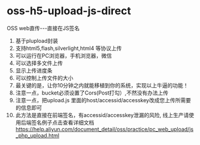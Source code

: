 # oss-h5-upload-js-direct
OSS web直传---直接在JS签名

1. 基于plupload封装
2. 支持html5,flash,silverlight,html4 等协议上传
3. 可以运行在PC浏览器，手机浏览器，微信
4. 可以选择多文件上传
5. 显示上传进度条
6. 可以控制上传文件的大小
7. 最关键的是，让你10分钟之内就能移植到你的系统，实现以上牛逼的功能！
8. 注意一点，bucket必须设置了Cors(Post打勾）,不然没有办法上传
9. 注意一点，把upload.js 里面的host/accessid/accesskey改成您上传所需要的信息即可
10. 此方法是直接在前端签名，有accessid/accesskey泄漏的风险, 线上生产请使用后端签名例子点击查看详细文档
https://help.aliyun.com/document_detail/oss/practice/pc_web_upload/js_php_upload.html

